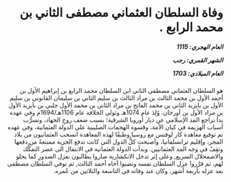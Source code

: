 <h1 dir="rtl">وفاة السلطان العثماني مصطفى الثاني بن محمد الرابع .</h1>

<h5 dir="rtl">العام الهجري:  1115

الشهر القمري: رجب

العام الميلادي: 1703</h5>

<p dir="rtl">هو السلطان العثماني مصطفى الثاني ابن السلطان محمد الرابع بن إبراهيم الأول بن أحمد الأول بن محمد الثالث بن مراد الثالث بن سليم الثاني بن سليمان القانوني بن سليم الأول بن بايزيد الثاني بن محمد الفاتح بن مراد الثاني بن محمد الأول جلبي بن بايزيد الأول بن مراد الأول بن أورخان. وُلِدَ عام 1074هـ وتولى الخلافة عام 1106هـ/1694م وفي عهده بدأ تراجع المد الإسلامي عن ديار أوروبا الشرقية؛ بسبب ضعف روحِ الجهاد، وتسرُّب أسباب الهزيمة في كيان الأمة، وقسوة الهجمات الصليبية على الدولة العثمانية، وفي عهده تم توقيع معاهدة كار لوفتس مع روسيا وطبقًا لهذه المعاهدة انسحب العثمانيون من بلاد المجر، وإقليم ترانسلفانيا، وأصبحت كلُّ الدول التي كانت تدفع الجزية ممتنعةً من دفعها وتقِفُ في وجه المد العثمانيين. وبدأت الدولة العثمانية في الانتقال الى عصر التفكُّك والاضمحلال السريع, وعلى إثر تدخل الانكشارية صاروا يطالبون بعزل الصدورِ كما يحلو لهم، ثم قرَّروا عزل السلطان نفسه ونصبوا أخاه أحمد الثالث, ثم توفي السلطان مصطفى بعد عزله بأربعة أشهر، وكان عند وفاته في التاسعة والثلاثين من عُمره.</p></br>
